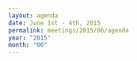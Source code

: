 ```yaml
---
layout: agenda
date: June 1st - 4th, 2015
permalink: meetings/2015/06/agenda
year: "2015"
month: "06"
---
```

